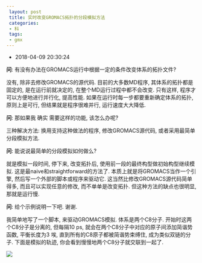 ```yaml
---
 layout: post
 title: 实时改变GROMACS拓扑的分段模拟方法
 categories:
 - 科
 tags:
 - gmx
---
```


- 2018-04-09 20:30:24

__问__: 有没有办法在GROMACS运行中根据一定的条件改变体系的拓扑文件?

没有, 除非去修改GROMACS的源代码. 目前的大多数MD程序, 其体系的拓扑都是固定的, 是在运行前就决定的, 在整个MD运行过程中都不会改变. 只有这样, 程序才可以方便地进行并行化, 提高性能. 如果在运行时每一步都要重新确定体系的拓扑, 原则上是可行, 但结果就是程序很难并行, 运行速度大大降低.

__问__: 那如果我  确实  需要这样的功能, 该怎么办呢?

三种解决方法: 换用支持这种做法的程序, 修改GROMACS源代码, 或者采用最简单分段模拟方法.

__问__: 能说说最简单的分段模拟如何做么?

就是模拟一段时间, 停下来, 改变拓扑后, 使用前一段的最终构型做初始构型继续模拟. 这是最naive和straightforward的方法了. 本质上就是将GROMACS当作一个引擎, 然后写一个外部的脚本或程序来驱动它. 这当然比修改GROMACS源代码简单得多, 而且可以实现任意的修改, 而不单单是改变拓扑. 但这种方法的缺点也很明显, 那就是运行慢.

__问__: 给个示例说明一下吧. 谢谢.

我简单地写了一个脚本, 来驱动GROMACS模拟. 体系是两个C8分子. 开始时这两个C8分子是分离的, 但每隔10 ps, 就会在两个C8分子中对应的原子间添加简谐势函数, 平衡长度为3 埃, 直到所有的C8原子都被简谐势束缚住, 成为类似双链的分子. 下面是模拟的轨迹, 你会看到慢慢地两个C8分子就交联到一起了.

![](/pic/2016/C8.gif)
